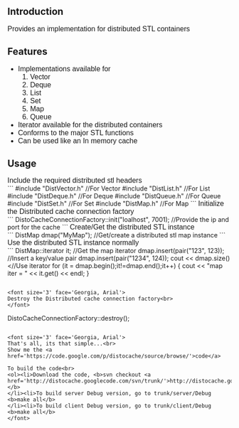 ## Introduction ##
<font size='3' face='Georgia, Arial'>
Provides an implementation for distributed STL containers<br>
</font>

## Features ##
<font size='3' face='Georgia, Arial'>
<ul><li>Implementations available for<br>
<ol><li>Vector<br>
</li><li>Deque<br>
</li><li>List<br>
</li><li>Set<br>
</li><li>Map<br>
</li><li>Queue<br>
</li></ol></li><li>Iterator available for the distributed containers<br>
</li><li>Conforms to the major STL functions<br>
</li><li>Can be used like an In memory cache<br>
</font></li></ul>

## Usage ##

<font size='3' face='Georgia, Arial'>
Include the required distributed stl headers<br>
</font>
```
#include "DistVector.h" //For Vector
#include "DistList.h"    //For List
#include "DistDeque.h"    //For Deque
#include "DistQueue.h"    //For Queue
#include "DistSet.h"    //For Set
#include "DistMap.h"    //For Map
```

<font size='3' face='Georgia, Arial'>
Initialize the Distributed cache connection factory<br>
</font>
```
DistoCacheConnectionFactory::init("loalhost", 7001); //Provide the ip and port for the cache
```

<font size='3' face='Georgia, Arial'>
Create/Get the distributed STL instance<br>
</font>
```
DistMap<string, int> dmap("MyMap"); //Get/create a distributed stl map instance
```

<font size='3' face='Georgia, Arial'>
Use the distributed STL instance normally<br>
</font>
```
DistMap<string, int>::iterator it; //Get the map iterator
dmap.insert(pair<string, int>("123", 123)); //Insert a key/value pair
dmap.insert(pair<string, int>("1234", 124));
cout << dmap.size() <<endl;  //Get the map size
cout << dmap.at("123") << endl; //Get a value
cout << dmap["123"] << endl; //Get value

//Use iterator
for (it = dmap.begin();it!=dmap.end();it++) {
	cout << "map iter = " << it.get() << endl;
}
```

<font size='3' face='Georgia, Arial'>
Destroy the Distributed cache connection factory<br>
</font>
```
DistoCacheConnectionFactory::destroy();
```

<font size='3' face='Georgia, Arial'>
That's all, its that simple...<br>
Show me the <a href='https://code.google.com/p/distocache/source/browse/'>code</a>

To build the code<br>
<ol><li>Download the code, <b>svn checkout <a href='http://distocache.googlecode.com/svn/trunk/'>http://distocache.googlecode.com/svn/trunk/</a></b>
</li><li>To build server Debug version, go to trunk/server/Debug <b>make all</b>
</li><li>To build client Debug version, go to trunk/client/Debug <b>make all</b>
</font>